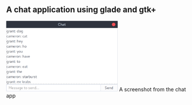 A chat application using glade and gtk+
---------------------------------
<img src="/chat.png" alt="smiley" height="190px" width="300px"> A screenshot from the chat app
